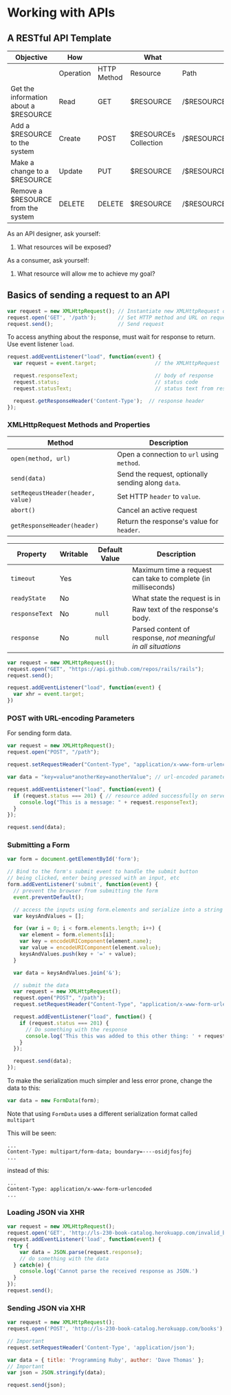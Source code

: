 # Working with APIs

## A RESTful API Template

| Objective | How | | What | |
| --- | --- | --- | --- | --- |
| | Operation | HTTP Method | Resource | Path |
| Get the information about a $RESOURCE | Read | GET | $RESOURCE | /$RESOURCEs/:id |
| Add a $RESOURCE to the system | Create | POST | $RESOURCEs Collection | /$RESOURCE
| Make a change to a $RESOURCE | Update | PUT | $RESOURCE | /$RESOURCEs/:id |
Remove a $RESOURCE from the system | DELETE | DELETE | $RESOURCE | /$RESOURCEs/:id

As an API designer, ask yourself:
1. What resources will be exposed?

As a consumer, ask yourself:
1. What resource will allow me to achieve my goal?

## Basics of sending a request to an API

```javascript
var request = new XMLHttpRequest(); // Instantiate new XMLHttpRequest object
request.open('GET', '/path');       // Set HTTP method and URL on request
request.send();                     // Send request
```

To access anything about the response, must wait for response to return. Use event listener `load`.
```javascript
request.addEventListener("load", function(event) {
  var request = event.target;                   // the XMLHttpRequest

  request.responseText;                         // body of response
  request.status;                               // status code
  request.statusText;                           // status text from response

  request.getResponseHeader('Content-Type');  // response header
});
```

### XMLHttpRequest Methods and Properties

| Method | Description |
| --- | --- |
| `open(method, url)` | Open a connection to `url` using `method`. |
| `send(data)` | Send the request, optionally sending along `data`. |
| `setReqeustHeader(header, value)` | Set HTTP `header` to `value`. |
| `abort()` | Cancel an active request |
| `getResponseHeader(header)` | Return the response's value for `header`. |

| Property | Writable | Default Value | Description |
| --- | --- | --- | --- |
| `timeout` | Yes | | Maximum time a request can take to complete (in milliseconds) |
| `readyState` | No | | What state the request is in |
| `responseText` | No | `null` | Raw text of the response's body. |
| `response` | No | `null` | Parsed content of response, *not meaningful in all situations*

```javascript
var request = new XMLHttpRequest();
request.open("GET", "https://api.github.com/repos/rails/rails");
request.send();

request.addEventListener("load", function(event) {
  var xhr = event.target;
})
```

### POST with URL-encoding Parameters
For sending form data.
```javascript
var request = new XMLHttpRequest();
request.open("POST", "/path");

request.setRequestHeader("Content-Type", "application/x-www-form-urlencoded");

var data = "key=value*anotherKey=anotherValue"; // url-encoded parameters

request.addEventListener("load", function(event) {
  if (request.status === 201) { // resource added successfully on server
    console.log("This is a message: " + request.responseText);
  }
});

request.send(data);
```

### Submitting a Form
```javascript
var form = document.getElementById('form');

// Bind to the form's submit event to handle the submit button
// being clicked, enter being pressed with an input, etc
form.addEventListener('submit', function(event) {
  // prevent the browser from submitting the form
  event.preventDefault();

  // access the inputs using form.elements and serialize into a string
  var keysAndValues = [];

  for (var i = 0; i < form.elements.length; i++) {
    var element = form.elements[i];
    var key = encodeURIComponent(element.name);
    var value = encodeURIComponent(element.value);
    keysAndValues.push(key + '=' + value);
  }

  var data = keysAndValues.join('&');

  // submit the data
  var request = new XMLHttpRequest();
  request.open("POST", "/path");
  request.setRequestHeader("Content-Type", "application/x-www-form-urlencoded");

  request.addEventListener("load", function() {
    if (request.status === 201) {
      // Do something with the response
      console.log('This this was added to this other thing: ' + request.responseText);
    }
  });

  request.send(data);
});
```

To make the serialization much simpler and less error prone, change the data to this:
```javascript
var data = new FormData(form);
```
Note that using `FormData` uses a different serialization format called `multipart`

This will be seen:
```
...
Content-Type: multipart/form-data; boundary=----osidjfosjfoj
...
```

instead of this:
```
...
Content-Type: application/x-www-form-urlencoded
...
```

### Loading JSON via XHR
```javascript
var request = new XMLHttpRequest();
request.open('GET', 'http://ls-230-book-catalog.herokuapp.com/invalid_book');
request.addEventListener('load', function(event) {
  try {
    var data = JSON.parse(request.response);
    // do something with the data
  } catch(e) {
    console.log('Cannot parse the received response as JSON.')
  }
});
request.send();
```

### Sending JSON via XHR
```javascript
var request = new XMLHttpRequest();
request.open('POST', 'http://ls-230-book-catalog.herokuapp.com/books');

// Important
request.setRequestHeader('Content-Type', 'application/json');

var data = { title: 'Programming Ruby', author: 'Dave Thomas' };
// Important
var json = JSON.stringify(data);

request.send(json);
```
